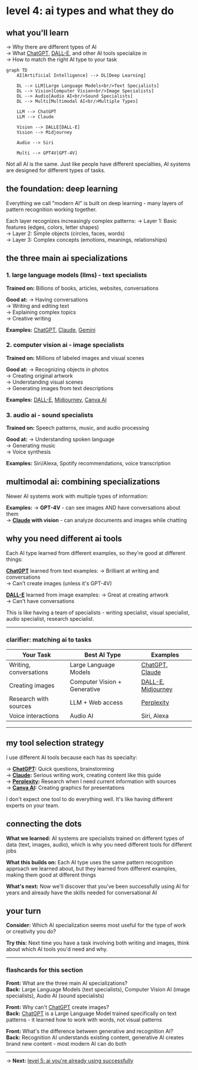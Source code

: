 # level 4: ai types and what they do

## what you'll learn

→ Why there are different types of AI  
→ What [ChatGPT](https://chatgpt.com), [DALL-E](https://openai.com/dall-e-2), and other AI tools specialize in  
→ How to match the right AI type to your task

```mermaid
graph TD
    AI[Artificial Intelligence] --> DL[Deep Learning]
    
    DL --> LLM[Large Language Models<br/>Text Specialists]
    DL --> Vision[Computer Vision<br/>Image Specialists]
    DL --> Audio[Audio AI<br/>Sound Specialists]
    DL --> Multi[Multimodal AI<br/>Multiple Types]
    
    LLM --> ChatGPT
    LLM --> Claude
    
    Vision --> DALLE[DALL-E]
    Vision --> Midjourney
    
    Audio --> Siri
    
    Multi --> GPT4V[GPT-4V]
```

Not all AI is the same. Just like people have different specialties, AI systems are designed for different types of tasks.

## the foundation: deep learning

Everything we call "modern AI" is built on deep learning - many layers of pattern recognition working together.

Each layer recognizes increasingly complex patterns:
→ Layer 1: Basic features (edges, colors, letter shapes)  
→ Layer 2: Simple objects (circles, faces, words)  
→ Layer 3: Complex concepts (emotions, meanings, relationships)

## the three main ai specializations

### 1. large language models (llms) - text specialists

**Trained on:** Billions of books, articles, websites, conversations

**Good at:**
→ Having conversations  
→ Writing and editing text  
→ Explaining complex topics  
→ Creative writing

**Examples:** [ChatGPT](https://chatgpt.com), [Claude](https://claude.ai), [Gemini](https://gemini.google.com)

### 2. computer vision ai - image specialists

**Trained on:** Millions of labeled images and visual scenes

**Good at:**
→ Recognizing objects in photos  
→ Creating original artwork  
→ Understanding visual scenes  
→ Generating images from text descriptions

**Examples:** [DALL-E](https://openai.com/dall-e-2), [Midjourney](https://midjourney.com), [Canva AI](https://canva.com)

### 3. audio ai - sound specialists

**Trained on:** Speech patterns, music, and audio processing

**Good at:**
→ Understanding spoken language  
→ Generating music  
→ Voice synthesis

**Examples:** Siri/Alexa, Spotify recommendations, voice transcription

## multimodal ai: combining specializations

Newer AI systems work with multiple types of information:

**Examples:**
→ **GPT-4V** - can see images AND have conversations about them  
→ **[Claude](https://claude.ai) with vision** - can analyze documents and images while chatting

## why you need different ai tools

Each AI type learned from different examples, so they're good at different things:

**[ChatGPT](https://chatgpt.com)** learned from text examples:
→ Brilliant at writing and conversations  
→ Can't create images (unless it's GPT-4V)

**[DALL-E](https://openai.com/dall-e-2)** learned from image examples:
→ Great at creating artwork  
→ Can't have conversations

This is like having a team of specialists - writing specialist, visual specialist, audio specialist, research specialist.

---

### clarifier: matching ai to tasks

| Your Task | Best AI Type | Examples |
|-----------|-------------|----------|
| Writing, conversations | Large Language Models | [ChatGPT](https://chatgpt.com), [Claude](https://claude.ai) |
| Creating images | Computer Vision + Generative | [DALL-E](https://openai.com/dall-e-2), [Midjourney](https://midjourney.com) |
| Research with sources | LLM + Web access | [Perplexity](https://perplexity.ai) |
| Voice interactions | Audio AI | Siri, Alexa |

---

## my tool selection strategy

I use different AI tools because each has its specialty:

→ **[ChatGPT](https://chatgpt.com):** Quick questions, brainstorming  
→ **[Claude](https://claude.ai):** Serious writing work, creating content like this guide  
→ **[Perplexity](https://perplexity.ai):** Research when I need current information with sources  
→ **[Canva AI](https://canva.com):** Creating graphics for presentations

I don't expect one tool to do everything well. It's like having different experts on your team.

## connecting the dots

**What we learned:** AI systems are specialists trained on different types of data (text, images, audio), which is why you need different tools for different jobs

**What this builds on:** Each AI type uses the same pattern recognition approach we learned about, but they learned from different examples, making them good at different things

**What's next:** Now we'll discover that you've been successfully using AI for years and already have the skills needed for conversational AI

## your turn

**Consider:** Which AI specialization seems most useful for the type of work or creativity you do?

**Try this:** Next time you have a task involving both writing and images, think about which AI tools you'd need and why.

---

### flashcards for this section

**Front:** What are the three main AI specializations?  
**Back:** Large Language Models (text specialists), Computer Vision AI (image specialists), Audio AI (sound specialists)

**Front:** Why can't [ChatGPT](https://chatgpt.com) create images?  
**Back:** [ChatGPT](https://chatgpt.com) is a Large Language Model trained specifically on text patterns - it learned how to work with words, not visual patterns

**Front:** What's the difference between generative and recognition AI?  
**Back:** Recognition AI understands existing content, generative AI creates brand new content - most modern AI can do both

---

→ **Next:** [level 5: ai you're already using successfully](level-5.md)
